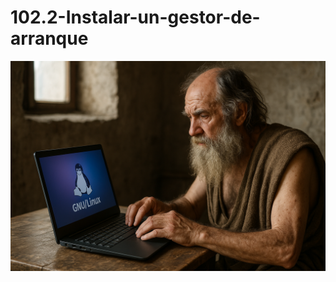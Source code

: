 # 102.2-Instalar-un-gestor-de-arranque
![LPI Logo](../../../../wallpaper/diogenes_linux.png "Buscando al hombre nuevo")
